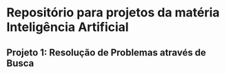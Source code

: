 # Repositório para projetos da matéria Inteligência Artificial

## Projeto 1: Resolução de Problemas através de Busca